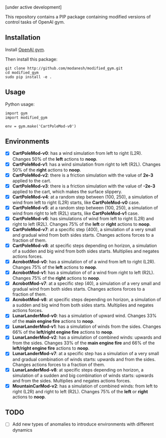 [under active development]

This repository contains a PIP package containing modified versions of control tasks of OpenAI gym. 

## Installation
Install [OpenAI gym](https://gym.openai.com/).

Then install this package:

```
git clone http://github.com/modanesh/modified_gym.git
cd modified_gym
sudo pip install -e .
```

## Usage
Python usage:
```
import gym
import modified_gym

env = gym.make('CartPoleMod-v0')
```

## Environments
- [x] **CartPoleMod-v0**: has a wind simulation from left to right (L2R). Changes 50% of the **left** actions to **noop**. 
- [x] **CartPoleMod-v1**: has a wind simulation from right to left (R2L). Changes 50% of the **right** actions to **noop**. 
- [x] **CartPoleMod-v2**: there is a friction simulation with the value of **2e-3** applied to the cart. 
- [x] **CartPoleMod-v3**: there is a friction simulation with the value of **-2e-3** applied to the cart, which makes the surface slippery.
- [x] **CartPoleMod-v4**: at a random step between (100, 250), a simulation of wind from left to right (L2R) starts, like **CartPoleMod-v0** case. 
- [x] **CartPoleMod-v5**: at a random step between (100, 250), a simulation of wind from right to left (R2L) starts, like **CartPoleMod-v1** case.
- [x] **CartPoleMod-v6**: has simulations of wind from left to right (L2R) and right to left (R2L). Changes 75% of the **left** or **right** actions to **noop**.
- [x] **CartPoleMod-v7**: at a specific step (400), a simulation of a very small and gradual wind from both sides starts. Changes actions forces to a fraction of them.
- [x] **CartPoleMod-v8**: at specific steps depending on horizon, a simulation of a sudden and big wind from both sides starts. Multiplies and negates actions forces.
- [x] **AcrobotMod-v0**: has a simulation of of a wind from left to right (L2R). Changes 75% of the **left** actions to **noop**. 
- [x] **AcrobotMod-v1**: has a simulation of of a wind from right to left (R2L). Changes 75% of the **right** actions to **noop**. 
- [x] **AcrobotMod-v7**: at a specific step (40), a simulation of a very small and gradual wind from both sides starts. Changes actions forces to a fraction of them.
- [x] **AcrobotMod-v8**: at specific steps depending on horizon, a simulation of a sudden and big wind from both sides starts. Multiplies and negates actions forces.
- [x] **LunarLanderMod-v0**: has a simulation of upward wind. Changes 33% of the **main engine fire** actions to **noop**. 
- [x] **LunarLanderMod-v1**: has a simulation of winds from the sides. Changes 66% of the **left/right engine fire** actions to **noop**. 
- [x] **LunarLanderMod-v2**: has a simulation of combined winds: upwards and from the sides. Changes 33% of the **main engine fire** and 66% of the **left/right engine fire** actions to **noop**. 
- [x] **LunarLanderMod-v7**: at a specific step has a simulation of a very small and gradual combination of winds starts: upwards and from the sides. Changes actions forces to a fraction of them. 
- [x] **LunarLanderMod-v8**: at specific steps depending on horizon, a simulation of a sudden and big combination of winds starts: upwards and from the sides. Multiplies and negates actions forces. 
- [x] **MountainCarMod-v2**: has a simulation of combined winds: from left to right (L2R) and right to left (R2L). Changes 75% of the **left** or **right** actions to **noop**. 

## TODO
- [ ] Add new types of anomalies to introduce environments with different dynamics